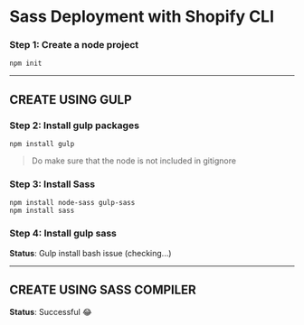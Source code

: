 # Sass Deployment with Shopify CLI

### Step 1: Create a node project

`npm init`

---

## CREATE USING GULP

### Step 2: Install gulp packages

`npm install gulp`

> Do make sure that the node is not included in gitignore

### Step 3: Install Sass

```
npm install node-sass gulp-sass
npm install sass
```

### Step 4: Install gulp sass

**Status**: Gulp install bash issue (checking...)

---

## CREATE USING SASS COMPILER

**Status**: Successful :joy:
